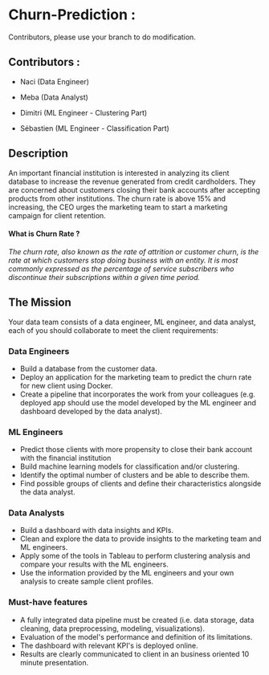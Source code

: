 # Churn-Prediction :

Contributors, please use your branch to do modification.

## Contributors :

- Naci (Data Engineer)

- Meba (Data Analyst)

- Dimitri (ML Engineer - Clustering Part)

- Sébastien (ML Engineer - Classification Part)

## Description

An important financial institution is interested in analyzing its client database to increase the revenue generated from credit cardholders. They are concerned about customers closing their bank accounts after accepting products from other institutions.
The churn rate is above 15% and increasing, the CEO urges the marketing team to start a marketing campaign for client retention.

#### What is Churn Rate ?

_The churn rate, also known as the rate of attrition or customer churn, is the rate at which customers stop doing business with an entity. It is most commonly expressed as the percentage of service subscribers who discontinue their subscriptions within a given time period._

## The Mission

Your data team consists of a data engineer, ML engineer, and data analyst, each of you should collaborate to meet the client requirements:

### Data Engineers

- Build a database from the customer data.
- Deploy an application for the marketing team to predict the churn rate for new client using Docker.
- Create a pipeline that incorporates the work from your colleagues (e.g. deployed app should use the model developed by the ML engineer and dashboard developed by the data analyst).

### ML Engineers

- Predict those clients with more propensity to close their bank account with the financial institution
- Build machine learning models for classification and/or clustering.
- Identify the optimal number of clusters and be able to describe them.
- Find possible groups of clients and define their characteristics alongside the data analyst.

### Data Analysts

- Build a dashboard with data insights and KPIs.
- Clean and explore the data to provide insights to the marketing team and ML engineers.
- Apply some of the tools in Tableau to perform clustering analysis and compare your results with the ML engineers.
- Use the information provided by the ML engineers and your own analysis to create sample client profiles.

### Must-have features

- A fully integrated data pipeline must be created (i.e. data storage, data cleaning, data preprocessing, modeling, visualizations).
- Evaluation of the model's performance and definition of its limitations.
- The dashboard with relevant KPI's is deployed online.
- Results are clearly communicated to client in an business oriented 10 minute presentation.